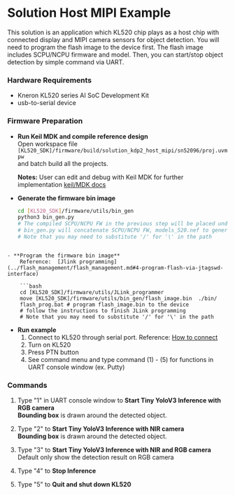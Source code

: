 # Solution Host MIPI Example

This solution is an application which KL520 chip plays as a host chip with connected display and MIPI camera sensors for object detection. You will need to program the flash image to the device first. The flash image includes SCPU/NCPU firmware and model. Then, you can start/stop object detection by simple command via UART. 

### Hardware Requirements

- Kneron KL520 series AI SoC Development Kit  
- usb-to-serial device



### Firmware Preparation

- **Run Keil MDK and compile reference design**  
    Open workspace file `[KL520_SDK]/firmware/build/solution_kdp2_host_mipi/sn52096/proj.uvmpw`  
    and batch build all the projects.    
    
    **Notes:**
User can edit and debug with Keil MDK for further implementation  [keil/MDK docs](https://www2.keil.com/mdk5/docs)
    
- **Generate the firmware bin image**  
  
    ```bash
    cd [KL520_SDK]/firmware/utils/bin_gen  
    python3 bin_gen.py  
    # The compiled SCPU/NCPU FW in the previous step will be placed under flash_bin/ automatically  
    # bin_gen.py will concatenate SCPU/NCPU FW, models_520.nef to generate flash_image.bin  
    # Note that you may need to substitute '/' for '\' in the path
    ```
```
    
- **Program the firmware bin image**  
    Reference:  [Jlink programming](../flash_management/flash_management.md#4-program-flash-via-jtagswd-interface)  
    
    ```bash
    cd [KL520_SDK]/firmware/utils/JLink_programmer  
    move [KL520_SDK]/firmware/utils/bin_gen/flash_image.bin  ./bin/  
    flash_prog.bat # program flash_image.bin to the device  
    # follow the instructions to finish JLink programming
    # Note that you may need to substitute '/' for '\' in the path
```

- **Run example**  
    1.  Connect to KL520 through serial port. Reference:  [How to connect](../flash_management/flash_management.md#2-hardware-setting)
	2.  Turn on KL520 
	3.  Press PTN button 
	4.  See command menu and type command (1) - (5) for functions in UART console window (ex. Putty)

### Commands

1. Type "1" in UART console window to **Start Tiny YoloV3 Inference with RGB camera**  
    **Bounding box** is drawn around the detected object.  
   
2. Type "2" to **Start Tiny YoloV3 Inference with NIR camera**  
    **Bounding box** is drawn around the detected object.  

3. Type "3" to **Start Tiny YoloV3 Inference with NIR and RGB camera**  
    Default only show the detection result on RGB camera

4. Type "4" to **Stop Inference**

5. Type "5" to **Quit and shut down KL520**
